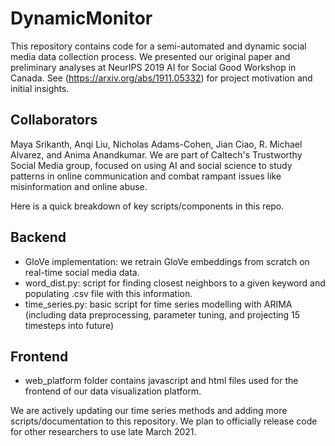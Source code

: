 # DynamicMonitor

This repository contains code for a semi-automated and dynamic social media data collection process. We presented our original paper and preliminary analyses at NeurIPS 2019 AI for Social Good Workshop in Canada. See (https://arxiv.org/abs/1911.05332) for project motivation and initial insights.

## Collaborators
Maya Srikanth, Anqi Liu, Nicholas Adams-Cohen, Jian Ciao, R. Michael Alvarez, and Anima Anandkumar. We are part of Caltech's Trustworthy Social Media group, focused on using AI and social science to study patterns in online communication and combat rampant issues like misinformation and online abuse. 

Here is a quick breakdown of key scripts/components in this repo. 

## Backend 
- GloVe implementation: we retrain GloVe embeddings from scratch on real-time social media data.
- word_dist.py: script for finding closest neighbors to a given keyword and populating .csv file with this information.
- time_series.py: basic script for time series modelling with ARIMA (including data preprocessing, parameter tuning, and projecting 15 timesteps into future)

## Frontend 
- web_platform folder contains javascript and html files used for the frontend of our data visualization platform.



We are actively updating our time series methods and adding more scripts/documentation to this repository. We plan to officially release code for other researchers to use late March 2021. 
